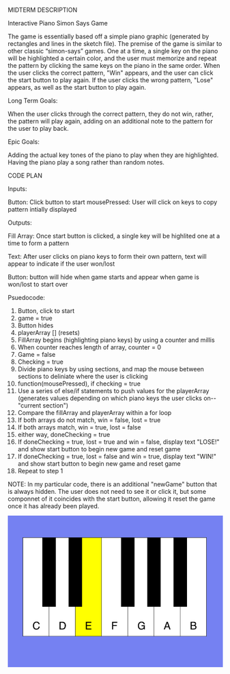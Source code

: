 MIDTERM DESCRIPTION

Interactive Piano Simon Says Game

The game is essentially based off a simple piano graphic (generated by rectangles and lines in the sketch file). The premise of the game is similar to other classic “simon-says” games. One at a time, a single key on the piano will be highlighted a certain color, and the user must memorize and repeat the pattern by clicking the same keys on the piano in the same order. When the user clicks the correct pattern, "Win" appears, and the user can click the start button to play again. If the user clicks the wrong pattern, "Lose" appears, as well as the start button to play again.

Long Term Goals:

When the user clicks through the correct pattern, they do not win, rather, the pattern will play again, adding on an additional note to the pattern for the user to play back.

Epic Goals:

Adding the actual key tones of the piano to play when they are highlighted.
Having the piano play a song rather than random notes.


CODE PLAN

Inputs:

Button: Click button to start
mousePressed: User will click on keys to copy pattern intially displayed

Outputs:

Fill Array: Once start button is clicked, a single key will be highlited one at a time to form a pattern
    
Text: After user clicks on piano keys to form their own pattern, text will appear to indicate if the user won/lost

Button: button will hide when game starts and appear when game is won/lost to start over
    

Psuedocode:
    
    
1. Button, click to start
2. game = true
3. Button hides
4. playerArray [] (resets)
5. FillArray begins (highlighting piano keys) by using a counter and millis
6. When counter reaches length of array, counter = 0
7. Game = false
8. Checking = true
9. Divide piano keys by using sections, and map the mouse between sections to    deliniate where the user is clicking
10. function(mousePressed), if checking = true
11. Use a series of else/if statements to push values for the playerArray (generates values depending on which piano keys the user clicks on--"current section")
12. Compare the fillArray and playerArray within a for loop
13. If both arrays do not match, win = false, lost = true
14. If both arrays match, win = true, lost = false
15. either way, doneChecking = true
16. If doneChecking = true, lost = true and win = false, display text "LOSE!"     and show start button to begin new game and reset game
17. If doneChecking = true, lost = false and win = true, display text "WIN!"     and show start button to begin new game and reset game
18. Repeat to step 1

NOTE: In my particular code, there is an additional "newGame" button that is always hidden. The user does not need to see it or click it, but some componnet of it coincides with the start button, allowing it reset the game once it has already been played. 
    
![alt tag](https://github.com/adamikner/CIM540/blob/master/Screenshot.png)
    
    
    
    






